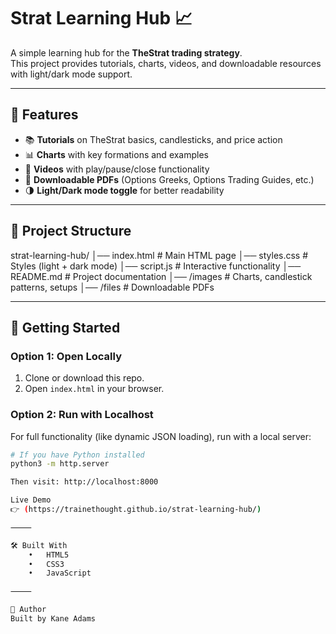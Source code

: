 # Strat Learning Hub 📈

A simple learning hub for the **TheStrat trading strategy**.  
This project provides tutorials, charts, videos, and downloadable resources with light/dark mode support.  

---

## 🚀 Features
- 📚 **Tutorials** on TheStrat basics, candlesticks, and price action  
- 📊 **Charts** with key formations and examples  
- 🎥 **Videos** with play/pause/close functionality  
- 📑 **Downloadable PDFs** (Options Greeks, Options Trading Guides, etc.)  
- 🌗 **Light/Dark mode toggle** for better readability  

---

## 📂 Project Structure
strat-learning-hub/
│── index.html        # Main HTML page
│── styles.css        # Styles (light + dark mode)
│── script.js         # Interactive functionality
│── README.md         # Project documentation
│── /images           # Charts, candlestick patterns, setups
│── /files            # Downloadable PDFs

---

## 📖 Getting Started
### Option 1: Open Locally
1. Clone or download this repo.
2. Open `index.html` in your browser.

### Option 2: Run with Localhost
For full functionality (like dynamic JSON loading), run with a local server:
```bash
# If you have Python installed
python3 -m http.server

Then visit: http://localhost:8000

Live Demo
👉 (https://trainethought.github.io/strat-learning-hub/)

⸻

🛠️ Built With
	•	HTML5
	•	CSS3
	•	JavaScript

⸻

👤 Author
Built by Kane Adams
